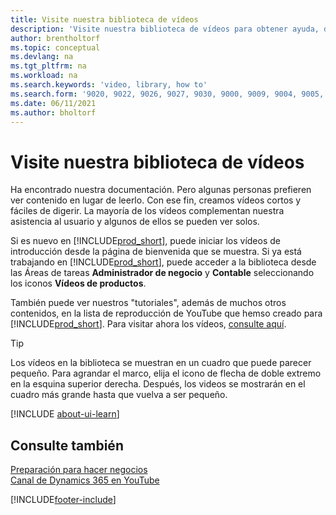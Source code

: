 ```yaml
---
title: Visite nuestra biblioteca de vídeos
description: 'Visite nuestra biblioteca de vídeos para obtener ayuda, desde vídeos de introducción que ilustran tareas comunes de "cómo hacer" hasta vídeos de productos temáticos.'
author: brentholtorf
ms.topic: conceptual
ms.devlang: na
ms.tgt_pltfrm: na
ms.workload: na
ms.search.keywords: 'video, library, how to'
ms.search.form: '9020, 9022, 9026, 9027, 9030, 9000, 9009, 9004, 9005, 9024, 9006, 9007, 9010, 9016, 9017'
ms.date: 06/11/2021
ms.author: bholtorf
---
```

# <a name="visit-our-video-library"></a><a name="visit-our-video-library"></a>Visite nuestra biblioteca de vídeos

Ha encontrado nuestra documentación. Pero algunas personas prefieren ver contenido en lugar de leerlo. Con ese fin, creamos vídeos cortos y fáciles de digerir. La mayoría de los vídeos complementan nuestra asistencia al usuario y algunos de ellos se pueden ver solos.  

Si es nuevo en [!INCLUDE[prod_short](includes/prod_short.md)], puede iniciar los vídeos de introducción desde la página de bienvenida que se muestra. Si ya está trabajando en [!INCLUDE[prod_short](includes/prod_short.md)], puede acceder a la biblioteca desde las Áreas de tareas **Administrador de negocio** y **Contable** seleccionando los iconos **Vídeos de productos**.  

También puede ver nuestros "tutoriales", además de muchos otros contenidos, en la lista de reproducción de YouTube que hemso creado para [!INCLUDE[prod_short](includes/prod_short.md)]. Para visitar ahora los vídeos, [consulte aquí](https://go.microsoft.com/fwlink/?linkid=851533).

> [!Tip]  
> Los vídeos en la biblioteca se muestran en un cuadro que puede parecer pequeño. Para agrandar el marco, elija el icono de flecha de doble extremo en la esquina superior derecha. Después, los videos se mostrarán en el cuadro más grande hasta que vuelva a ser pequeño.

[!INCLUDE [about-ui-learn](includes/about-ui-learn.md)]

## <a name="see-also"></a><a name="see-also"></a>Consulte también

[Preparación para hacer negocios](ui-get-ready-business.md)  
[Canal de Dynamics 365 en YouTube](https://www.youtube.com/channel/UCJGCg4rB3QSs8y_1FquelBQ)  


[!INCLUDE[footer-include](includes/footer-banner.md)]
